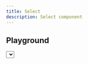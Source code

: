 ```yaml
---
title: Select
description: Select component
---
```


<script lang="ts">
    import {Select} from '$lib/index.js';
    import {docSelectPropsDefs} from '$lib/components/Select/Select.props.js';
    import ApiReference from '$lib-doc/components/ApiReference.svelte';
    import Playground from '$lib-doc/components/Playground.svelte';
    import PlaygroundForm from '$lib-doc/components/PlaygroundForm.svelte';

    let props = {}
    let options = [
        { label: 'Option 1', value: 'Option 1' },
        { label: 'Option 2', value: 'Option 2' },
        { label: 'Option 3', value: 'Option 3' },
    ]
</script>

## Playground

<Playground>
    <Select slot="component" {...props} {options} />
    <PlaygroundForm slot="form" bind:props schema={docSelectPropsDefs} />
</Playground>

## API Reference

<ApiReference data={docSelectPropsDefs}></ApiReference>
